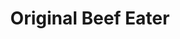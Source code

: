 ---
title: "Original Beef Eater"
price: "$13.00"
category: "Sandwiches"
img: ""
desc: "Fried roast beef topped with lettuce, tomato, melted cheddar, and swiss cheese on french bread with Jalapeno spread"
---